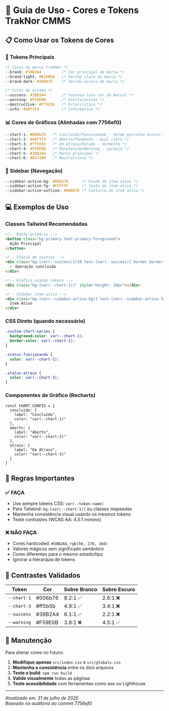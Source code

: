 # 🎨 Guia de Uso - Cores e Tokens TrakNor CMMS

## 📋 Como Usar os Tokens de Cores

### 🎯 Tokens Principais

```css
/* Cores da marca TrakNor */
--brand: #38B2A4         /* Cor principal da marca */
--brand-light: #B1E0DA   /* Versão clara da marca */
--brand-dark: #2A8A7E    /* Versão escura da marca */

/* Cores de estado */
--success: #38B2A4       /* Sucesso (usa cor da marca) */
--warning: #F59E0B       /* Alerta/avisos */
--destructive: #ff5b5b   /* Erro/crítico */
--info: #e0f3f4          /* Informativo */
```

### 📊 Cores de Gráficos (Alinhadas com 7756ef0)

```css
--chart-1: #006b76   /* Concluído/Funcionando - Verde petróleo escuro */
--chart-2: #e0f3f4   /* Aberto/Pendente - Azul claro */
--chart-3: #ff5b5b   /* Em Atraso/Parado - Vermelho */
--chart-4: #F59E0B   /* Manutenção/Warning - Laranja */
--chart-5: #38B2A4   /* Marca principal */
--chart-6: #64748B   /* Neutro/cinza */
```

### 🧭 Sidebar (Navegação)

```css
--sidebar-active-bg: #006b76      /* Fundo do item ativo */
--sidebar-active-fg: #FFFFFF      /* Texto do item ativo */
--sidebar-active-outline: #006b76 /* Contorno do item ativo */
```

## 💻 Exemplos de Uso

### Classes Tailwind Recomendadas

```html
<!-- Botão primário -->
<button class="bg-primary text-primary-foreground">
  Ação Principal
</button>

<!-- Status de sucesso -->
<div class="bg-[var(--success)]/10 text-[var(--success)] border border-[var(--success)]/30">
  ✅ Operação concluída
</div>

<!-- Gráfico usando tokens -->
<div class="bg-[var(--chart-1)]" style="height: 20px"></div>

<!-- Sidebar item ativo -->
<div class="bg-[var(--sidebar-active-bg)] text-[var(--sidebar-active-fg)] ring-2 ring-[var(--sidebar-active-outline)]">
  Item Ativo
</div>
```

### CSS Direto (quando necessário)

```css
.custom-chart-series {
  background-color: var(--chart-1);
  border-color: var(--chart-1);
}

.status-funcionando {
  color: var(--chart-1);
}

.status-atraso {
  color: var(--chart-3);
}
```

### Componentes de Gráfico (Recharts)

```tsx
const CHART_CONFIG = {
  concluido: {
    label: "Concluído",
    color: "var(--chart-1)"
  },
  aberto: {
    label: "Aberto", 
    color: "var(--chart-2)"
  },
  atraso: {
    label: "Em Atraso",
    color: "var(--chart-3)"
  }
}
```

## 🚨 Regras Importantes

### ✅ FAÇA

- Use sempre tokens CSS: `var(--token-name)`
- Para Tailwind: `bg-[var(--chart-1)]` ou classes mapeadas
- Mantenha consistência visual usando os mesmos tokens
- Teste contrastes (WCAG AA: 4.5:1 mínimo)

### ❌ NÃO FAÇA

- Cores hardcoded: `#38B2A4`, `rgb(56, 178, 164)`
- Valores mágicos sem significado semântico
- Cores diferentes para o mesmo estado/tipo
- Ignorar a hierarquia de tokens

## 📐 Contrastes Validados

| Token | Cor | Sobre Branco | Sobre Escuro |
|-------|-----|-------------|--------------|
| `--chart-1` | #006b76 | 8.2:1 ✅ | 2.6:1 ❌ |
| `--chart-3` | #ff5b5b | 4.9:1 ✅ | 3.4:1 ❌ |
| `--success` | #38B2A4 | 6.1:1 ✅ | 2.2:1 ❌ |
| `--warning` | #F59E0B | 3.8:1 ❌ | 4.5:1 ✅ |

## 🔄 Manutenção

Para alterar cores no futuro:

1. **Modifique apenas** `src/index.css` e `src/globals.css`
2. **Mantenha a consistência** entre os dois arquivos
3. **Teste o build**: `npm run build`
4. **Valide visualmente** todas as páginas
5. **Teste acessibilidade** com ferramentas como axe ou Lighthouse

---

*Atualizado em: 31 de julho de 2025*  
*Baseado na auditoria do commit 7756ef0*
